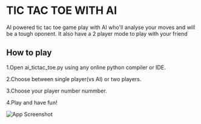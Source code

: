 
# TIC TAC TOE WITH AI

AI powered tic tac toe game play with AI who'll analyse your moves and will be a tough oponent. It also have a 2 player mode to play with your friend


## How to play

1.Open ai_tictac_toe.py using any online python compiler or IDE.

2.Choose between single player(vs AI) or two players.

3.Choose your player number nummber.

4.Play and have fun!


![App Screenshot](https://playtcubed.com/wp-content/uploads/Games/0A/Tic-Tac-Toe-O-Orange-BG-X-Orange-Cats-Game.png)




